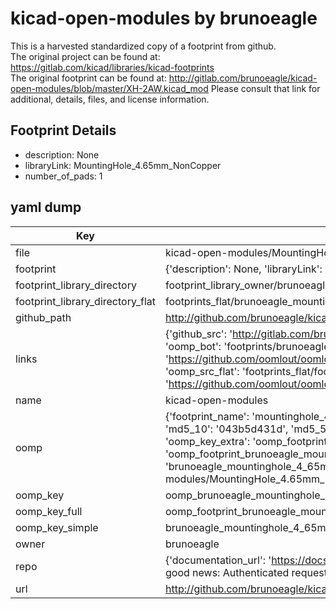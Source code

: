 # kicad-open-modules by brunoeagle  
This is a harvested standardized copy of a footprint from github.  
The original project can be found at:  
https://gitlab.com/kicad/libraries/kicad-footprints  
The original footprint can be found at:
http://gitlab.com/brunoeagle/kicad-open-modules/blob/master/XH-2AW.kicad_mod
Please consult that link for additional, details, files, and license information.  
## Footprint Details
* description: None  
* libraryLink: MountingHole_4.65mm_NonCopper  
* number_of_pads: 1  
## yaml dump  
| Key | Value |  
| --- | --- |  
| file | kicad-open-modules/MountingHole_4.65mm_NonCopper.kicad_mod |  
| footprint | {'description': None, 'libraryLink': 'MountingHole_4.65mm_NonCopper', 'number_of_pads': 1} |  
| footprint_library_directory | footprint_library_owner/brunoeagle_kicad-open-modules |  
| footprint_library_directory_flat | footprints_flat/brunoeagle_mountinghole_4_65mm_noncopper_mountinghole_4_65mm_noncopper/working |  
| github_path | http://github.com/brunoeagle/kicad-open-modules/blob/master/MountingHole_4.65mm_NonCopper.kicad_mod |  
| links | {'github_src': 'http://gitlab.com/brunoeagle/kicad-open-modules/blob/master/XH-2AW.kicad_mod', 'github_src_repo': 'https://gitlab.com/kicad/libraries/kicad-footprints', 'oomp_bot': 'footprints/brunoeagle_mountinghole_4_65mm_noncopper_mountinghole_4_65mm_noncopper/working', 'oomp_bot_github': 'https://github.com/oomlout/oomlout_oomp_footprint_bot/tree/main/footprints/brunoeagle_mountinghole_4_65mm_noncopper_mountinghole_4_65mm_noncopper/working', 'oomp_src_flat': 'footprints_flat/footprints_flat/brunoeagle_mountinghole_4_65mm_noncopper_mountinghole_4_65mm_noncopper/working', 'oomp_src_flat_github': 'https://github.com/oomlout/oomlout_oomp_footprint_src/tree/main/footprints_flat/brunoeagle_mountinghole_4_65mm_noncopper_mountinghole_4_65mm_noncopper/working'} |  
| name | kicad-open-modules |  
| oomp | {'footprint_name': 'mountinghole_4_65mm_noncopper', 'library_name': 'mountinghole_4_65mm_noncopper_kicad_mod', 'md5': '043b5d431d64e9182e800277c416b71c', 'md5_10': '043b5d431d', 'md5_5': '043b5', 'md5_6': '043b5d', 'oomp_key': 'oomp_brunoeagle_mountinghole_4_65mm_noncopper_mountinghole_4_65mm_noncopper', 'oomp_key_extra': 'oomp_footprint_brunoeagle_mountinghole_4_65mm_noncopper_mountinghole_4_65mm_noncopper', 'oomp_key_full': 'oomp_footprint_brunoeagle_mountinghole_4_65mm_noncopper_mountinghole_4_65mm_noncopper_043b5d', 'oomp_key_simple': 'brunoeagle_mountinghole_4_65mm_noncopper_mountinghole_4_65mm_noncopper', 'original_filename': 'kicad-open-modules/MountingHole_4.65mm_NonCopper.kicad_mod', 'owner_name': 'brunoeagle'} |  
| oomp_key | oomp_brunoeagle_mountinghole_4_65mm_noncopper_mountinghole_4_65mm_noncopper |  
| oomp_key_full | oomp_footprint_brunoeagle_mountinghole_4_65mm_noncopper_mountinghole_4_65mm_noncopper |  
| oomp_key_simple | brunoeagle_mountinghole_4_65mm_noncopper_mountinghole_4_65mm_noncopper |  
| owner | brunoeagle |  
| repo | {'documentation_url': 'https://docs.github.com/rest/overview/resources-in-the-rest-api#rate-limiting', 'message': "API rate limit exceeded for 84.66.173.59. (But here's the good news: Authenticated requests get a higher rate limit. Check out the documentation for more details.)"} |  
| url | http://github.com/brunoeagle/kicad-open-modules |  

